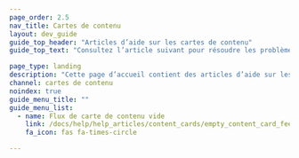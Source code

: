```yaml
---
page_order: 2.5
nav_title: Cartes de contenu
layout: dev_guide
guide_top_header: "Articles d’aide sur les cartes de contenu"
guide_top_text: "Consultez l’article suivant pour résoudre les problèmes sur les cartes de contenu. <br><br> Apprenez-en plus sur la multitude de façons d’intégrer des cartes de contenu dans vos campagnes et les Canvas dans la section <a href='/docs/user_guide/message_building_by_channel/content_cards/'>Content Cards</a> (Cartes de contenu) !"

page_type: landing
description: "Cette page d’accueil contient des articles d’aide sur les cartes de contenu."
channel: cartes de contenu
noindex: true
guide_menu_title: ""
guide_menu_list:
  - name: Flux de carte de contenu vide
    link: /docs/help/help_articles/content_cards/empty_content_card_feed/
    fa_icon: fas fa-times-circle

---
```

